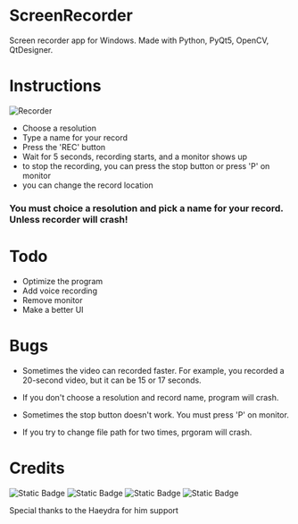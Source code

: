# ScreenRecorder
Screen recorder app for Windows. Made with Python, PyQt5, OpenCV, QtDesigner.

# Instructions

![Recorder](https://github.com/Metrohan/ScreenRecorder/assets/54481595/194612c4-52d7-42e5-97bc-5f2b2c25adfd)


- Choose a resolution
- Type a name for your record
- Press the 'REC' button
- Wait for 5 seconds, recording starts, and a monitor shows up
- to stop the recording, you can press the stop button or press 'P' on monitor
- you can change the record location

### You must choice a resolution and pick a name for your record. Unless recorder will crash!

# Todo

- Optimize the program
- Add voice recording
- Remove monitor
- Make a better UI


# Bugs

- Sometimes the video can recorded faster. For example, you recorded a 20-second video, but it can be 15 or 17 seconds.

- If you don't choose a resolution and record name, program will crash.

- Sometimes the stop button doesn't work. You must press 'P' on monitor.

- If you try to change file path for two times, prgoram will crash.

# Credits

![Static Badge](https://img.shields.io/badge/Pyinstaller-blue?color=blue&link=https%3A%2F%2Fpyinstaller.org) ![Static Badge](https://img.shields.io/badge/opencv-blue?link=https%3A%2F%2Fopencv.org%2F)
 ![Static Badge](https://img.shields.io/badge/pyqt-brightgreen?link=https%3A%2F%2Fpypi.org%2Fproject%2FPyQt5%2F) ![Static Badge](https://img.shields.io/badge/qtdesigner-green?link=https%3A%2F%2Fwww.qt.io%2Fdownload-open-source)

 Special thanks to the Haeydra for him support










